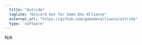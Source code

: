 ```yaml
---
  title: "Astride"
  tagline: "Discord bot for Game Dev Alliance"
  external_url: "https://github.com/gamedevalliance/astride"
  type: 'software'
---
```


N/A
